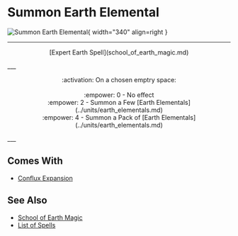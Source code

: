 # Summon Earth Elemental

![Summon Earth Elemental](../assets/spells-summon_earth_elemental.webp){ width="340" align=right }

___
<p style="text-align: center;" markdown>[Expert Earth Spell](school_of_earth_magic.md)</p>
___
<p style="text-align: center;" markdown>:activation: On a chosen emptry space:<br><br>:empower: 0 - No effect<br>:empower: 2 - Summon a Few [Earth Elementals](../units/earth_elementals.md)<br>:empower: 4 - Summon a Pack of [Earth Elementals](../units/earth_elementals.md)</p>
___


## Comes With

- [Conflux Expansion](../content.md)


## See Also

- [School of Earth Magic](school_of_earth_magic.md)
- [List of Spells](../spells.md)
